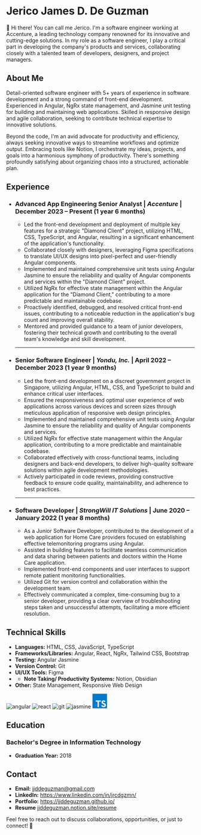# Jerico James D. De Guzman

👋 Hi there! You can call me Jerico. I'm a software engineer working at Accenture, a leading technology company renowned for its innovative and cutting-edge solutions. In my role as a software engineer, I play a critical part in developing the company's products and services, collaborating closely with a talented team of developers, designers, and project managers.

## About Me

Detail-oriented software engineer with 5+ years of experience in software development and a strong command of front-end development. Experienced in Angular, NgRx state management, and Jasmine unit testing for building and maintaining web applications. Skilled in responsive design and agile collaboration, seeking to contribute technical expertise to innovative solutions.

Beyond the code, I'm an avid advocate for productivity and efficiency, always seeking innovative ways to streamline workflows and optimize output. Embracing tools like Notion, I orchestrate my ideas, projects, and goals into a harmonious symphony of productivity. There's something profoundly satisfying about organizing chaos into a structured, actionable plan.

## Experience

* ### **Advanced App Engineering Senior Analyst** | *Accenture* | December 2023 – Present (1 year 6 months)
    - Led the front-end development and deployment of multiple key features for a strategic "Diamond Client" project, utilizing HTML, CSS, TypeScript, and Angular, resulting in a significant enhancement of the application's functionality.
    - Collaborated closely with designers, leveraging Figma specifications to translate UI/UX designs into pixel-perfect and user-friendly Angular components.
    - Implemented and maintained comprehensive unit tests using Angular Jasmine to ensure the reliability and quality of Angular components and services within the "Diamond Client" project.
    - Utilized NgRx for effective state management within the Angular application for the "Diamond Client," contributing to a more predictable and maintainable codebase.
    - Proactively identified, debugged, and resolved critical front-end issues, contributing to a noticeable reduction in the application's bug count and improving overall stability.
    - Mentored and provided guidance to a team of junior developers, fostering their technical growth and contributing to the overall team's knowledge and skill development.
    ---  
* ### **Senior Software Engineer** | *Yondu, Inc.* | April 2022 – December 2023 (1 year 9 months)
    - Led the front-end development on a discreet government project in Singapore, utilizing Angular, HTML, CSS, and TypeScript to build and enhance critical user interfaces.
    - Ensured the responsiveness and optimal user experience of web applications across various devices and screen sizes through meticulous application of responsive web design principles.
    - Implemented and maintained comprehensive unit tests using Angular Jasmine to ensure the reliability and quality of Angular components and services.
    - Utilized NgRx for effective state management within the Angular application, contributing to a more predictable and maintainable codebase.
    - Collaborated effectively with cross-functional teams, including designers and back-end developers, to deliver high-quality software solutions within agile development methodologies.
    - Actively participated in code reviews, providing constructive feedback to ensure code quality, maintainability, and adherence to best practices.
    --- 
* ### **Software Developer** | *StrongWill IT Solutions* | June 2020 – January 2022 (1 year 8 months)
    - As a Junior Software Developer, contributed to the development of a web application for Home Care providers focused on establishing effective telemonitoring programs using Angular.
    - Assisted in building features to facilitate seamless communication and data sharing between patients and doctors within the Home Care application.
    - Implemented front-end components and user interfaces to support remote patient monitoring functionalities.
    - Utilized Git for version control and collaboration within the development team.
    - Effectively communicated a complex, time-consuming bug to a senior developer, providing a clear overview of troubleshooting steps taken and unsuccessful attempts, facilitating a more efficient resolution.


## Technical Skills

* **Languages:** HTML, CSS, JavaScript, TypeScript
* **Frameworks/Libraries:** Angular, React, NgRx, Tailwind CSS, Bootstrap
* **Testing:** Angular Jasmine
* **Version Control:** Git
* **UI/UX Tools:** Figma
* * **Note Taking/ Productivity Systems:** Notion, Obsidian
* **Other:** State Management, Responsive Web Design

<p align="left">
</p>

<p align="left">
    <img
      src="https://angular.io/assets/images/logos/angular/angular.svg"
      alt="angular"
      width="40"
      height="40"
    />
        <img
      src="https://logos-download.com/wp-content/uploads/2016/09/React_logo_logotype_emblem.png"
      alt="react"
      width="40"
      height="40"
    /> 
    <img
      src="https://www.vectorlogo.zone/logos/git-scm/git-scm-icon.svg"
      alt="git"
      width="40"
      height="40"
    /> 
    <img
      src="https://www.vectorlogo.zone/logos/jasmine/jasmine-icon.svg"
      alt="jasmine"
      width="40"
      height="40"
    /> 
  <a
    <img
      src="https://raw.githubusercontent.com/devicons/devicon/master/icons/javascript/javascript-original.svg"
      alt="javascript"
      width="40"
      height="40"
    /> 
    <img
      src="https://raw.githubusercontent.com/devicons/devicon/master/icons/typescript/typescript-original.svg"
      alt="typescript"
      width="40"
      height="40"
    /> 
</p>

## Education

### Bachelor's Degree in Information Technology
- **Graduation Year:** 2018
  
## Contact

- **Email:** jjddeguzman@gmail.com
- **LinkedIn:** https://www.linkedin.com/in/jrcdgzmn/
- **Portfolio:** https://jjddeguzman.github.io/
- **Resume** [jjddeguzman.notion.site/resume](https://jjddeguzman.notion.site/resume-95bae7890cd94e71b07b4cb137bc8bf9)

Feel free to reach out to discuss collaborations, opportunities, or just to connect! 🚀
